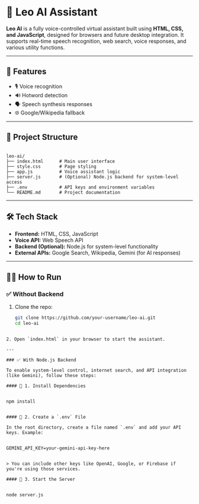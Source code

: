 
# 🤖 Leo AI Assistant

**Leo AI** is a fully voice-controlled virtual assistant built using **HTML, CSS, and JavaScript**, designed for browsers and future desktop integration. It supports real-time speech recognition, web search, voice responses, and various utility functions.

---

## 🚀 Features

- 🎙️ Voice recognition  
- 🔊 Hotword detection  
- 🗣️ Speech synthesis responses  
- 🌐 Google/Wikipedia fallback  

---

## 📁 Project Structure

```

leo-ai/
├── index.html      # Main user interface
├── style.css       # Page styling
├── app.js          # Voice assistant logic
├── server.js       # (Optional) Node.js backend for system-level access
├── .env            # API keys and environment variables
└── README.md       # Project documentation

````

---

## 🛠️ Tech Stack

- **Frontend:** HTML, CSS, JavaScript  
- **Voice API:** Web Speech API  
- **Backend (Optional):** Node.js for system-level functionality  
- **External APIs:** Google Search, Wikipedia, Gemini (for AI responses)  

---

## 🧑‍💻 How to Run

### ✅ Without Backend

1. Clone the repo:

   ```bash
   git clone https://github.com/your-username/leo-ai.git
   cd leo-ai
````

2. Open `index.html` in your browser to start the assistant.

---

### ✅ With Node.js Backend

To enable system-level control, internet search, and API integration (like Gemini), follow these steps:

#### 🔧 1. Install Dependencies


npm install


#### 🔐 2. Create a `.env` File

In the root directory, create a file named `.env` and add your API keys. Example:


GEMINI_API_KEY=your-gemini-api-key-here


> You can include other keys like OpenAI, Google, or Firebase if you're using those services.

#### 🚀 3. Start the Server


node server.js



